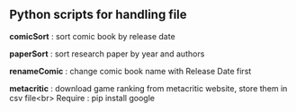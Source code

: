 ## Python scripts for handling file

**comicSort** : sort comic book by release date

**paperSort** : sort research paper by year and authors

**renameComic** : change comic book name with Release Date first

**metacritic** : download game ranking from metacritic website, store them in csv file<br\>
Require : pip install google

	
